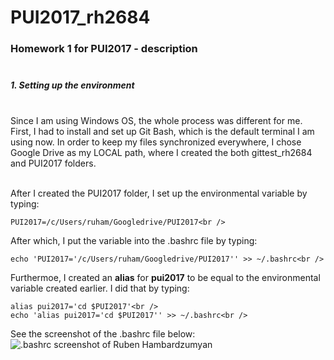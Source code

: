 # PUI2017_rh2684

### Homework 1 for PUI2017 - description<br /><br />

##### 1. Setting up the environment<br /><br />

Since I am using Windows OS, the whole process was different for me. First, I had to install and set up Git Bash, which is the default terminal I am using now. In order to keep my files synchronized everywhere, I chose Google Drive as my LOCAL path, where I created the both gittest_rh2684 and PUI2017 folders.<br /><br />

After I created the PUI2017 folder, I set up the environmental variable by typing:<br />

	PUI2017=/c/Users/ruham/Googledrive/PUI2017<br />
	
After which, I put the variable into the .bashrc file by typing:<br />

	echo 'PUI2017='/c/Users/ruham/Googledrive/PUI2017'' >> ~/.bashrc<br />
	
Furthermoe, I created an <b>alias</b> for <b>pui2017</b> to be equal to the environmental variable created earlier. I did that by typing:<br />

	alias pui2017='cd $PUI2017'<br />
	echo 'alias pui2017='cd $PUI2017'' >> ~/.bashrc<br />
	
See the screenshot of the .bashrc file below:<br />
![.bashrc screenshot of Ruben Hambardzumyan](C:\Users\ruham\Googledrive\CUSP\PUI\HW1\bashrc.png ".bashrc screenshot")<br />



